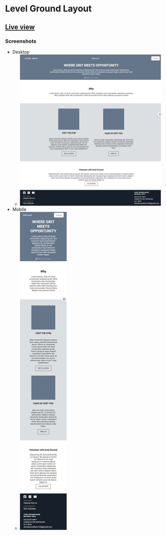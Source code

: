 
# Level Ground Layout 

## [Live view](https://mahmoodhashem.github.io/100devs/class-8-11/level-ground/index.html)

### Screenshots

- Desktop 
  - ![](./screenshots/desktop.jpeg)
- Mobile 
  - ![](./screenshots/mobile.jpeg)
